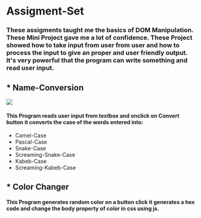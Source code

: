 # Assigment-Set

### These assigments taught me the basics of DOM Manipulation. These Mini Project gave me a lot of confidence. These Project showed how to take input from user from user and how to process the input to give an proper and user friendly output. It's very powerful that the program can write something and read user input.

## * Name-Conversion
![](https://photos.google.com/search/_tra_/photo/AF1QipNyoqqqeBUEazVYBlvtn1Ko4cx8hfNd-8BWzCpB)
#### This Program reads user input from textbox and onclick on Convert button it converts the case of the words entered into:
* Camel-Case
* Pascal-Case
* Snake-Case
* Screaming-Snake-Case
* Kabeb-Case
* Screaming-Kabeb-Case

## * Color Changer

#### This Program generates random color on a button click it generates a hex code and change the body property of color in css using js.

